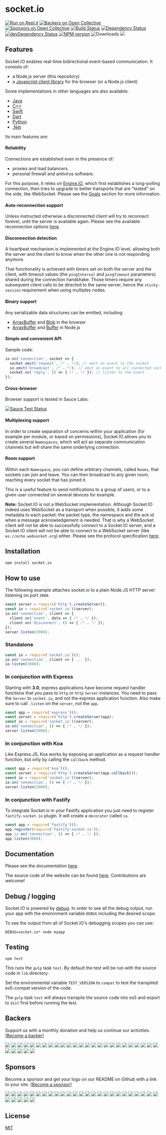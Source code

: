 # socket.io
[![Run on Repl.it](https://repl.it/badge/github/socketio/socket.io)](https://repl.it/github/socketio/socket.io)
[![Backers on Open Collective](https://opencollective.com/socketio/backers/badge.svg)](#backers) [![Sponsors on Open Collective](https://opencollective.com/socketio/sponsors/badge.svg)](#sponsors)
[![Build Status](https://github.com/socketio/socket.io/workflows/CI/badge.svg)](https://github.com/socketio/socket.io/actions)
[![Dependency Status](https://david-dm.org/socketio/socket.io.svg)](https://david-dm.org/socketio/socket.io)
[![devDependency Status](https://david-dm.org/socketio/socket.io/dev-status.svg)](https://david-dm.org/socketio/socket.io#info=devDependencies)
[![NPM version](https://badge.fury.io/js/socket.io.svg)](https://www.npmjs.com/package/socket.io)
![Downloads](https://img.shields.io/npm/dm/socket.io.svg?style=flat)
[![](https://slackin-socketio.now.sh/badge.svg)](https://slackin-socketio.now.sh)

## Features

Socket.IO enables real-time bidirectional event-based communication. It consists of:

- a Node.js server (this repository)
- a [Javascript client library](https://github.com/socketio/socket.io-client) for the browser (or a Node.js client)

Some implementations in other languages are also available:

- [Java](https://github.com/socketio/socket.io-client-java)
- [C++](https://github.com/socketio/socket.io-client-cpp)
- [Swift](https://github.com/socketio/socket.io-client-swift)
- [Dart](https://github.com/rikulo/socket.io-client-dart)
- [Python](https://github.com/miguelgrinberg/python-socketio)
- [.Net](https://github.com/Quobject/SocketIoClientDotNet)

Its main features are:

#### Reliability

Connections are established even in the presence of:
  - proxies and load balancers.
  - personal firewall and antivirus software.

For this purpose, it relies on [Engine.IO](https://github.com/socketio/engine.io), which first establishes a long-polling connection, then tries to upgrade to better transports that are "tested" on the side, like WebSocket. Please see the [Goals](https://github.com/socketio/engine.io#goals) section for more information.

#### Auto-reconnection support

Unless instructed otherwise a disconnected client will try to reconnect forever, until the server is available again. Please see the available reconnection options [here](https://github.com/socketio/socket.io-client/blob/master/docs/API.md#new-managerurl-options).

#### Disconnection detection

A heartbeat mechanism is implemented at the Engine.IO level, allowing both the server and the client to know when the other one is not responding anymore.

That functionality is achieved with timers set on both the server and the client, with timeout values (the `pingInterval` and `pingTimeout` parameters) shared during the connection handshake. Those timers require any subsequent client calls to be directed to the same server, hence the `sticky-session` requirement when using multiples nodes.

#### Binary support

Any serializable data structures can be emitted, including:

- [ArrayBuffer](https://developer.mozilla.org/en-US/docs/Web/JavaScript/Reference/Global_Objects/ArrayBuffer) and [Blob](https://developer.mozilla.org/en-US/docs/Web/API/Blob) in the browser
- [ArrayBuffer](https://developer.mozilla.org/en-US/docs/Web/JavaScript/Reference/Global_Objects/ArrayBuffer) and [Buffer](https://nodejs.org/api/buffer.html) in Node.js

#### Simple and convenient API

Sample code:

```js
io.on('connection', socket => {
  socket.emit('request', /* … */); // emit an event to the socket
  io.emit('broadcast', /* … */); // emit an event to all connected sockets
  socket.on('reply', () => { /* … */ }); // listen to the event
});
```

#### Cross-browser

Browser support is tested in Sauce Labs:

[![Sauce Test Status](https://saucelabs.com/browser-matrix/socket.svg)](https://saucelabs.com/u/socket)

#### Multiplexing support

In order to create separation of concerns within your application (for example per module, or based on permissions), Socket.IO allows you to create several `Namespaces`, which will act as separate communication channels but will share the same underlying connection.

#### Room support

Within each `Namespace`, you can define arbitrary channels, called `Rooms`, that sockets can join and leave. You can then broadcast to any given room, reaching every socket that has joined it.

This is a useful feature to send notifications to a group of users, or to a given user connected on several devices for example.


**Note:** Socket.IO is not a WebSocket implementation. Although Socket.IO indeed uses WebSocket as a transport when possible, it adds some metadata to each packet: the packet type, the namespace and the ack id when a message acknowledgement is needed. That is why a WebSocket client will not be able to successfully connect to a Socket.IO server, and a Socket.IO client will not be able to connect to a WebSocket server (like `ws://echo.websocket.org`) either. Please see the protocol specification [here](https://github.com/socketio/socket.io-protocol).

## Installation

```bash
npm install socket.io
```

## How to use

The following example attaches socket.io to a plain Node.JS
HTTP server listening on port `3000`.

```js
const server = require('http').createServer();
const io = require('socket.io')(server);
io.on('connection', client => {
  client.on('event', data => { /* … */ });
  client.on('disconnect', () => { /* … */ });
});
server.listen(3000);
```

### Standalone

```js
const io = require('socket.io')();
io.on('connection', client => { ... });
io.listen(3000);
```

### In conjunction with Express

Starting with **3.0**, express applications have become request handler
functions that you pass to `http` or `http` `Server` instances. You need
to pass the `Server` to `socket.io`, and not the express application
function. Also make sure to call `.listen` on the `server`, not the `app`.

```js
const app = require('express')();
const server = require('http').createServer(app);
const io = require('socket.io')(server);
io.on('connection', () => { /* … */ });
server.listen(3000);
```

### In conjunction with Koa

Like Express.JS, Koa works by exposing an application as a request
handler function, but only by calling the `callback` method.

```js
const app = require('koa')();
const server = require('http').createServer(app.callback());
const io = require('socket.io')(server);
io.on('connection', () => { /* … */ });
server.listen(3000);
```

### In conjunction with Fastify

To integrate Socket.io in your Fastify application you just need to
register `fastify-socket.io` plugin. It will create a `decorator`
called `io`.

```js
const app = require('fastify')();
app.register(require('fastify-socket.io'));
app.io.on('connection', () => { /* … */ });
app.listen(3000);
```

## Documentation

Please see the documentation [here](https://socket.io/docs/).

The source code of the website can be found [here](https://github.com/socketio/socket.io-website). Contributions are welcome!

## Debug / logging

Socket.IO is powered by [debug](https://github.com/visionmedia/debug).
In order to see all the debug output, run your app with the environment variable
`DEBUG` including the desired scope.

To see the output from all of Socket.IO's debugging scopes you can use:

```
DEBUG=socket.io* node myapp
```

## Testing

```
npm test
```
This runs the `gulp` task `test`. By default the test will be run with the source code in `lib` directory.

Set the environmental variable `TEST_VERSION` to `compat` to test the transpiled es5-compat version of the code.

The `gulp` task `test` will always transpile the source code into es5 and export to `dist` first before running the test.


## Backers

Support us with a monthly donation and help us continue our activities. [[Become a backer](https://opencollective.com/socketio#backer)]

<a href="https://opencollective.com/socketio/backer/0/website" target="_blank"><img src="https://opencollective.com/socketio/backer/0/avatar.svg"></a>
<a href="https://opencollective.com/socketio/backer/1/website" target="_blank"><img src="https://opencollective.com/socketio/backer/1/avatar.svg"></a>
<a href="https://opencollective.com/socketio/backer/2/website" target="_blank"><img src="https://opencollective.com/socketio/backer/2/avatar.svg"></a>
<a href="https://opencollective.com/socketio/backer/3/website" target="_blank"><img src="https://opencollective.com/socketio/backer/3/avatar.svg"></a>
<a href="https://opencollective.com/socketio/backer/4/website" target="_blank"><img src="https://opencollective.com/socketio/backer/4/avatar.svg"></a>
<a href="https://opencollective.com/socketio/backer/5/website" target="_blank"><img src="https://opencollective.com/socketio/backer/5/avatar.svg"></a>
<a href="https://opencollective.com/socketio/backer/6/website" target="_blank"><img src="https://opencollective.com/socketio/backer/6/avatar.svg"></a>
<a href="https://opencollective.com/socketio/backer/7/website" target="_blank"><img src="https://opencollective.com/socketio/backer/7/avatar.svg"></a>
<a href="https://opencollective.com/socketio/backer/8/website" target="_blank"><img src="https://opencollective.com/socketio/backer/8/avatar.svg"></a>
<a href="https://opencollective.com/socketio/backer/9/website" target="_blank"><img src="https://opencollective.com/socketio/backer/9/avatar.svg"></a>
<a href="https://opencollective.com/socketio/backer/10/website" target="_blank"><img src="https://opencollective.com/socketio/backer/10/avatar.svg"></a>
<a href="https://opencollective.com/socketio/backer/11/website" target="_blank"><img src="https://opencollective.com/socketio/backer/11/avatar.svg"></a>
<a href="https://opencollective.com/socketio/backer/12/website" target="_blank"><img src="https://opencollective.com/socketio/backer/12/avatar.svg"></a>
<a href="https://opencollective.com/socketio/backer/13/website" target="_blank"><img src="https://opencollective.com/socketio/backer/13/avatar.svg"></a>
<a href="https://opencollective.com/socketio/backer/14/website" target="_blank"><img src="https://opencollective.com/socketio/backer/14/avatar.svg"></a>
<a href="https://opencollective.com/socketio/backer/15/website" target="_blank"><img src="https://opencollective.com/socketio/backer/15/avatar.svg"></a>
<a href="https://opencollective.com/socketio/backer/16/website" target="_blank"><img src="https://opencollective.com/socketio/backer/16/avatar.svg"></a>
<a href="https://opencollective.com/socketio/backer/17/website" target="_blank"><img src="https://opencollective.com/socketio/backer/17/avatar.svg"></a>
<a href="https://opencollective.com/socketio/backer/18/website" target="_blank"><img src="https://opencollective.com/socketio/backer/18/avatar.svg"></a>
<a href="https://opencollective.com/socketio/backer/19/website" target="_blank"><img src="https://opencollective.com/socketio/backer/19/avatar.svg"></a>
<a href="https://opencollective.com/socketio/backer/20/website" target="_blank"><img src="https://opencollective.com/socketio/backer/20/avatar.svg"></a>
<a href="https://opencollective.com/socketio/backer/21/website" target="_blank"><img src="https://opencollective.com/socketio/backer/21/avatar.svg"></a>
<a href="https://opencollective.com/socketio/backer/22/website" target="_blank"><img src="https://opencollective.com/socketio/backer/22/avatar.svg"></a>
<a href="https://opencollective.com/socketio/backer/23/website" target="_blank"><img src="https://opencollective.com/socketio/backer/23/avatar.svg"></a>
<a href="https://opencollective.com/socketio/backer/24/website" target="_blank"><img src="https://opencollective.com/socketio/backer/24/avatar.svg"></a>
<a href="https://opencollective.com/socketio/backer/25/website" target="_blank"><img src="https://opencollective.com/socketio/backer/25/avatar.svg"></a>
<a href="https://opencollective.com/socketio/backer/26/website" target="_blank"><img src="https://opencollective.com/socketio/backer/26/avatar.svg"></a>
<a href="https://opencollective.com/socketio/backer/27/website" target="_blank"><img src="https://opencollective.com/socketio/backer/27/avatar.svg"></a>
<a href="https://opencollective.com/socketio/backer/28/website" target="_blank"><img src="https://opencollective.com/socketio/backer/28/avatar.svg"></a>
<a href="https://opencollective.com/socketio/backer/29/website" target="_blank"><img src="https://opencollective.com/socketio/backer/29/avatar.svg"></a>


## Sponsors

Become a sponsor and get your logo on our README on Github with a link to your site. [[Become a sponsor](https://opencollective.com/socketio#sponsor)]

<a href="https://opencollective.com/socketio/sponsor/0/website" target="_blank"><img src="https://opencollective.com/socketio/sponsor/0/avatar.svg"></a>
<a href="https://opencollective.com/socketio/sponsor/1/website" target="_blank"><img src="https://opencollective.com/socketio/sponsor/1/avatar.svg"></a>
<a href="https://opencollective.com/socketio/sponsor/2/website" target="_blank"><img src="https://opencollective.com/socketio/sponsor/2/avatar.svg"></a>
<a href="https://opencollective.com/socketio/sponsor/3/website" target="_blank"><img src="https://opencollective.com/socketio/sponsor/3/avatar.svg"></a>
<a href="https://opencollective.com/socketio/sponsor/4/website" target="_blank"><img src="https://opencollective.com/socketio/sponsor/4/avatar.svg"></a>
<a href="https://opencollective.com/socketio/sponsor/5/website" target="_blank"><img src="https://opencollective.com/socketio/sponsor/5/avatar.svg"></a>
<a href="https://opencollective.com/socketio/sponsor/6/website" target="_blank"><img src="https://opencollective.com/socketio/sponsor/6/avatar.svg"></a>
<a href="https://opencollective.com/socketio/sponsor/7/website" target="_blank"><img src="https://opencollective.com/socketio/sponsor/7/avatar.svg"></a>
<a href="https://opencollective.com/socketio/sponsor/8/website" target="_blank"><img src="https://opencollective.com/socketio/sponsor/8/avatar.svg"></a>
<a href="https://opencollective.com/socketio/sponsor/9/website" target="_blank"><img src="https://opencollective.com/socketio/sponsor/9/avatar.svg"></a>
<a href="https://opencollective.com/socketio/sponsor/10/website" target="_blank"><img src="https://opencollective.com/socketio/sponsor/10/avatar.svg"></a>
<a href="https://opencollective.com/socketio/sponsor/11/website" target="_blank"><img src="https://opencollective.com/socketio/sponsor/11/avatar.svg"></a>
<a href="https://opencollective.com/socketio/sponsor/12/website" target="_blank"><img src="https://opencollective.com/socketio/sponsor/12/avatar.svg"></a>
<a href="https://opencollective.com/socketio/sponsor/13/website" target="_blank"><img src="https://opencollective.com/socketio/sponsor/13/avatar.svg"></a>
<a href="https://opencollective.com/socketio/sponsor/14/website" target="_blank"><img src="https://opencollective.com/socketio/sponsor/14/avatar.svg"></a>
<a href="https://opencollective.com/socketio/sponsor/15/website" target="_blank"><img src="https://opencollective.com/socketio/sponsor/15/avatar.svg"></a>
<a href="https://opencollective.com/socketio/sponsor/16/website" target="_blank"><img src="https://opencollective.com/socketio/sponsor/16/avatar.svg"></a>
<a href="https://opencollective.com/socketio/sponsor/17/website" target="_blank"><img src="https://opencollective.com/socketio/sponsor/17/avatar.svg"></a>
<a href="https://opencollective.com/socketio/sponsor/18/website" target="_blank"><img src="https://opencollective.com/socketio/sponsor/18/avatar.svg"></a>
<a href="https://opencollective.com/socketio/sponsor/19/website" target="_blank"><img src="https://opencollective.com/socketio/sponsor/19/avatar.svg"></a>
<a href="https://opencollective.com/socketio/sponsor/20/website" target="_blank"><img src="https://opencollective.com/socketio/sponsor/20/avatar.svg"></a>
<a href="https://opencollective.com/socketio/sponsor/21/website" target="_blank"><img src="https://opencollective.com/socketio/sponsor/21/avatar.svg"></a>
<a href="https://opencollective.com/socketio/sponsor/22/website" target="_blank"><img src="https://opencollective.com/socketio/sponsor/22/avatar.svg"></a>
<a href="https://opencollective.com/socketio/sponsor/23/website" target="_blank"><img src="https://opencollective.com/socketio/sponsor/23/avatar.svg"></a>
<a href="https://opencollective.com/socketio/sponsor/24/website" target="_blank"><img src="https://opencollective.com/socketio/sponsor/24/avatar.svg"></a>
<a href="https://opencollective.com/socketio/sponsor/25/website" target="_blank"><img src="https://opencollective.com/socketio/sponsor/25/avatar.svg"></a>
<a href="https://opencollective.com/socketio/sponsor/26/website" target="_blank"><img src="https://opencollective.com/socketio/sponsor/26/avatar.svg"></a>
<a href="https://opencollective.com/socketio/sponsor/27/website" target="_blank"><img src="https://opencollective.com/socketio/sponsor/27/avatar.svg"></a>
<a href="https://opencollective.com/socketio/sponsor/28/website" target="_blank"><img src="https://opencollective.com/socketio/sponsor/28/avatar.svg"></a>
<a href="https://opencollective.com/socketio/sponsor/29/website" target="_blank"><img src="https://opencollective.com/socketio/sponsor/29/avatar.svg"></a>


## License

[MIT](LICENSE)
